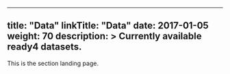 
---
title: "Data"
linkTitle: "Data"
date: 2017-01-05
weight: 70
description: >
  Currently available ready4 datasets.
---


This is the section landing page.

